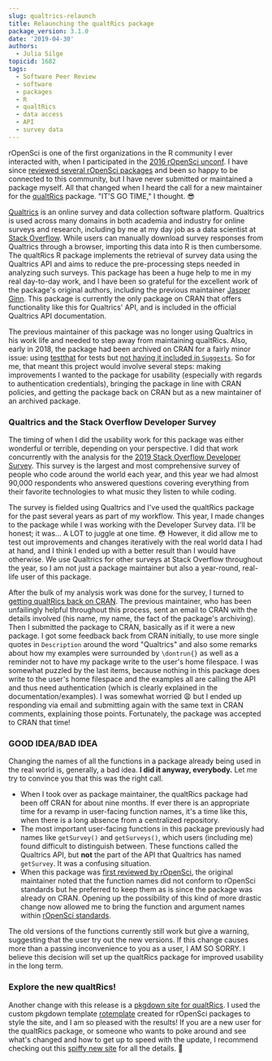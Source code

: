 ```yaml
---
slug: qualtrics-relaunch
title: Relaunching the qualtRics package
package_version: 3.1.0
date: '2019-04-30'
authors:
  - Julia Silge
topicid: 1682
tags:
  - Software Peer Review
  - software
  - packages
  - R
  - qualtRics
  - data access
  - API
  - survey data
---
```


rOpenSci is one of the first organizations in the R community I ever interacted with, when I participated in the [2016 rOpenSci unconf](https://juliasilge.com/blog/i-went-to-ropensci/). I have since [reviewed several rOpenSci packages](/software-review/) and been so happy to be connected to this community, but I have never submitted or maintained a package myself. All that changed when I heard the call for a new maintainer for the [qualtRics](https://github.com/ropensci/qualtRics) package. "IT'S GO TIME," I thought. 😎

[Qualtrics](https://www.qualtrics.com/) is an online survey and data collection software platform. Qualtrics is used across many domains in both academia and industry for online surveys and research, including by me at my day job as a data scientist at [Stack Overflow](https://stackoverflow.com/). While users can manually download survey responses from Qualtrics through a browser, importing this data into R is then cumbersome. The qualtRics R package implements the retrieval of survey data using the Qualtrics API and aims to reduce the pre-processing steps needed in analyzing such surveys. This package has been a huge help to me in my real day-to-day work, and I have been so grateful for the excellent work of the package's original authors, including the previous maintainer [Jasper Ginn](https://jasperginn.io/). This package is currently the only package on CRAN that offers functionality like this for Qualtrics' API, and is included in the official Qualtrics API documentation. 

The previous maintainer of this package was no longer using Qualtrics in his work life and needed to step away from maintaining qualtRics. Also, early in 2018, the package had been archived on CRAN for a fairly minor issue: using [testthat](https://testthat.r-lib.org/) for tests but [not having it included in `Suggests`](http://r-pkgs.had.co.nz/tests.html). So for me, that meant this project would involve several steps: making improvements I wanted to the package for usability (especially with regards to authentication credentials), bringing the package in line with CRAN policies, and getting the package back on CRAN but as a new maintainer of an archived package.

### Qualtrics and the Stack Overflow Developer Survey

The timing of when I did the usability work for this package was either wonderful or terrible, depending on your perspective. I did that work concurrently with the analysis for the [2019 Stack Overflow Developer Survey](https://insights.stackoverflow.com/survey/2019). This survey is the largest and most comprehensive survey of people who code around the world each year, and this year we had almost 90,000 respondents who answered questions covering everything from their favorite technologies to what music they listen to while coding. 

The survey is fielded using Qualtrics and I've used the qualtRics package for the past several years as part of my workflow. This year, I made changes to the package while I was working with the Developer Survey data. I'll be honest; it was... A LOT to juggle at one time. 😳 However, it did allow me to test out improvements and changes iteratively with the real world data I had at hand, and I think I ended up with a better result than I would have otherwise. We use Qualtrics for other surveys at Stack Overflow throughout the year, so I am not just a package maintainer but also a year-round, real-life user of this package.

After the bulk of my analysis work was done for the survey, I turned to [getting qualtRics back on CRAN](https://cran.r-project.org/web/packages/policies.html). The previous maintainer, who has been unfailingly helpful throughout this process, sent an email to CRAN with the details involved (his name, my name, the fact of the package's archiving). Then I submitted the package to CRAN, basically as if it were a new package. I got some feedback back from CRAN initially, to use more single quotes in `Description` around the word "Qualtrics" and also some remarks about how my examples were surrounded by `\dontrun{}` as well as a reminder not to have my package write to the user's home filespace. I was somewhat puzzled by the last items, because nothing in this package does write to the user's home filespace and the examples all are calling the API and thus need authentication (which is clearly explained in the documentation/examples). I was somewhat worried 😩 but I ended up responding via email and submitting again with the same text in CRAN comments, explaining those points. Fortunately, the package was accepted to CRAN that time!

### GOOD IDEA/BAD IDEA

Changing the names of all the functions in a package already being used in the real world is, generally, a bad idea. **I did it anyway, everybody.** Let me try to convince you that this was the right call. 

- When I took over as package maintainer, the qualtRics package had been off CRAN for about nine months. If ever there is an appropriate time for a revamp in user-facing function names, it's a time like this, when there is a long absence from a centralized repository.
- The most important user-facing functions in this package previously had names like `getSurvey()` and `getSurveys()`, which users (including me) found difficult to distinguish between. These functions called the Qualtrics API, but **not** the part of the API that Qualtrics has named `getSurvey`. It was a confusing situation.
- When this package was [first reviewed by rOpenSci](https://github.com/ropensci/software-review/issues/192), the original maintainer noted that the function names did not conform to rOpenSci standards but he preferred to keep them as is since the package was already on CRAN. Opening up the possibility of this kind of more drastic change now allowed me to bring the function and argument names within [rOpenSci standards](https://devguide.ropensci.org/building.html#function-and-argument-naming).

The old versions of the functions currently still work but give a warning, suggesting that the user try out the new versions. If this change causes more than a passing inconvenience to you as a user, I AM SO SORRY. I believe this decision will set up the qualtRics package for improved usability in the long term.

### Explore the new qualtRics!

Another change with this release is a [pkgdown site for qualtRics](https://ropensci.github.io/qualtRics/). I used the custom pkgdown template [rotemplate](https://docs.ropensci.org/rotemplate/) created for rOpenSci packages to style the site, and I am so pleased with the results! If you are a new user for the qualtRics package, or someone who wants to poke around and see what's changed and how to get up to speed with the update, I recommend checking out this [spiffy new site](https://ropensci.github.io/qualtRics/) for all the details. 🚀
